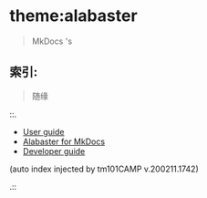 # theme:alabaster
> MkDocs 's

## 索引:
> 随缘

::.

- [ User guide](guide.md)
- [ Alabaster for MkDocs](readme.md)
- [ Developer guide](dev.md)

(auto index injected by tm101CAMP v.200211.1742) 

.::


